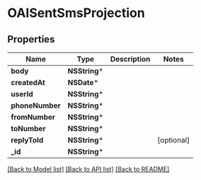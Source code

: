 # OAISentSmsProjection

## Properties
Name | Type | Description | Notes
------------ | ------------- | ------------- | -------------
**body** | **NSString*** |  | 
**createdAt** | **NSDate*** |  | 
**userId** | **NSString*** |  | 
**phoneNumber** | **NSString*** |  | 
**fromNumber** | **NSString*** |  | 
**toNumber** | **NSString*** |  | 
**replyToId** | **NSString*** |  | [optional] 
**_id** | **NSString*** |  | 

[[Back to Model list]](../README#documentation-for-models) [[Back to API list]](../README#documentation-for-api-endpoints) [[Back to README]](../README)


